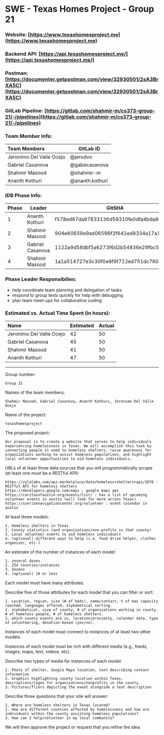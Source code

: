 # SWE - Texas Homes Project - Group 21

### Website: [https://www.texashomesproject.me](https://www.texashomesproject.me)

### Backend API: [https://api.texashomesproject.me/](https://api.texashomesproject.me/)

### Postman: [https://documenter.getpostman.com/view/32930501/2sA3BrXA5C](https://documenter.getpostman.com/view/32930501/2sA3BrXA5C)

### GitLab Pipeline: [https://gitlab.com/shahmir-m/cs373-group-21/-/pipelines](https://gitlab.com/shahmir-m/cs373-group-21/-/pipelines)

### Team Member Info:

| Team Members             | GitLab ID       |
| :----------------------- | --------------- |
| Jeronimo Del Valle Ocejo | @jerodvo        |
| Gabriel Casanova         | @gabecasanova   |
| Shahmir Masood           | @shahmir-m      |
| Ananth Kothuri           | @ananth.kothuri |

### IDB Phase Info:

| Phase | Leader           | GitSHA                                   |
| ----- | ---------------- | ---------------------------------------- |
| 1     | Ananth Kothuri   | f578ed87da97833136d59310fe0dfa4bda8e1ce0 |
| 2     | Shahmir Masood   | 904e60659e9ad06596f2f641ed9334a17a1db6c7 |
| 3     | Gabriel Casanova | 1122a9d58dbf5a6273f6d2b54836e29fbc5356b7 |
| 4     | Shahmir Masood   | 1a1a514727e3c30f0e9f9f712ed751dc760bfd77 |

### Phase Leader Responsibilies:

- help coordinate team planning and delegation of tasks
- respond to group texts quickly for help with debugging
- plan team meet-ups for collaborative coding

### Estimated vs. Actual Time Spent (in hours):

| Name                     | Estimated | Actual |
| :----------------------- | --------- | ------ |
| Jeronimo Del Valle Ocejo | 42        | 50     |
| Gabriel Casanova         | 45        | 50     |
| Shahmir Masood           | 41        | 50     |
| Ananth Kothuri           | 47        | 50     |

---

Group number:

    Group 21

Names of the team members:

    Shahmir Masood, Gabriel Casanova, Ananth Kothuri, Jeronimo Del Valle Ocejo

Name of the project:

    texashomesproject

The proposed project:

    Our proposal is to create a website that serves to help individuals experiencing homelessness in Texas. We will accomplish this task by connecting people in need to homeless shelters, raise awareness for organizations working to assist homeless populations, and highlight local volunteer opportunities to aid homeless individuals.

URLs of at least three data sources that you will programmatically scrape (at least one must be a RESTful API):

    https://zylalabs.com/api-marketplace/data/homeless+shelters+api/2676 : RESTful API for homeless shelters
    https://developers.google.com/maps : google maps api
    https://caritasofaustin.org/events/list/ : has a list of upcoming volunteer events in austin (will look for more across Texas)
    https://sunrisenavigationcenter.org/volunteer : event calendar in austin

At least three models:

    1. Homeless shelters in Texas
    2. County statistics (and organizations/non-profits in that county)
    3. Local volunteer events to aid homeless individuals
    4. (optional) different ways to help (i.e. food drive helper, clothes organizer, etc.)

An estimate of the number of instances of each model:

    1. several dozen
    2. 254 counties/instances
    3. dozens
    4. (optional) 10 or less

Each model must have many attributes.

Describe five of those attributes for each model that you can filter or sort:

    1. Location, region, size (# of beds), name/contact, % of max capacity reached, languages offered, alphabetical sorting.
    2. alphabetical, size of county, # of organizations working in county, # of homeless people, # of homeless shelters.
    3. which county events are in, location/proximity, calendar date, type of volunteering, donation-based (yes/no).

Instances of each model must connect to instances of at least two other models.

Instances of each model must be rich with different media (e.g., feeds, images, maps, text, videos, etc).

Describe two types of media for instances of each model:

    1. Photo of shelter, Google Maps location, text describing contact information
    2. Graphics highlighting county location within Texas, descriptions/logos for organizations/nonprofits in the county
    3. Pictures/fliers depicting the event alongside a text description

Describe three questions that your site will answer:

    1. Where are homeless shelters in Texas located?
    2. How are different counties affected by homelessness and how are individuals within the county assisting homeless populations?
    3. How can I help/volunteer in my local community?

We will then approve the project or request that you refine the idea.
